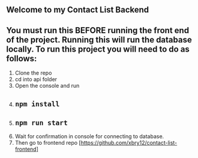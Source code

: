 ## Welcome to my Contact List Backend

## You must run this BEFORE running the front end of the project. Running this will run the database locally. To run this project you will need to do as follows:

1. Clone the repo
2. cd into api folder
3. Open the console and run 
4. ## `npm install`
5. ## `npm run start`
6. Wait for confirmation in console for connecting to database. 
7. Then go to frontend repo [https://github.com/xbry12/contact-list-frontend]
